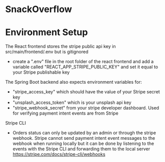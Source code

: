 # SnackOverflow

# Environment Setup

The React frontend stores the stripe public api key in src/main/frontend/.env but is gitignored
- create a ".env" file in the root folder of the react frontend and add a variable called "REACT_APP_STRIPE_PUBLIC_KEY" and set it equal to your Stripe publishable key

The Spring Boot backend also expects environment variables for:
- "stripe_access_key" which should have the value of your Stripe secret key
- "unsplash_access_token" which is your unsplash api key
- "stripe_webhook_secret" from your stripe developer dashboard. Used for verifying payment intent events are from Stripe

Stripe CLI
- Orders status can only be updated by an admin or through the stripe webhook. Stripe cannot send payment intent event messages to the webhook when running locally but it can be done by listening to the events with the Stripe CLI and forwarding them to the local server https://stripe.com/docs/stripe-cli/webhooks